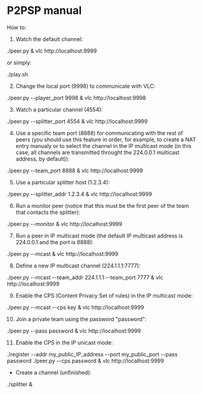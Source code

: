 P2PSP manual
============

How to:

1. Watch the default channel:

./peer.py &
vlc http://localhost:9999

or simply:

./play.sh

2. Change the local port (9998) to communicate with VLC:

./peer.py --player_port 9998 &
vlc http://localhost:9998

3. Watch a particular channel (4554):

./peer.py --splitter_port 4554 &
vlc http://localhost:9999

4. Use a specific team port (8888) for communicating with the rest of
   peers (you should use this feature in order, for example, to create
   a NAT entry manualy or to select the channel in the IP multicast
   mode (in this case, all channels are transmitted throught the
   224.0.0.1 multicast address, by default)):

./peer.py --team_port 8888 &
vlc http://localhost:9999

5. Use a particular splitter host (1.2.3.4):

./peer.py --splitter_addr 1.2.3.4 &
vlc http://localhost:9999

6. Run a monitor peer (notice that this must be the first peer of
   the team that contacts the splitter):

./peer.py --monitor &
vlc http://localhost:9999

7. Run a peer in IP multicast mode (the default IP multicast address
   is 224.0.0.1 and the port is 8888):

./peer.py --mcast &
vlc http://localhost:9999

8. Define a new IP multicast channel (224.1.1.1:7777):

./peer.py --mcast --team_addr 224.1.1.1 --team_port 7777 &
vlc http://localhost:9999

9. Enable the CPS (Content Privacy Set of rules) in the IP multicast mode:

./peer.py --mcast --cps key &
vlc http://localhost:9999

10. Join a private team using the password "password":

./peer.py --pass password &
vlc http://localhost:9999

11. Enable the CPS in the IP unicast mode:

./register --addr my_public_IP_address --port my_public_port --pass password
./peer.py --cps password &
vlc http://localhost:9999

* Create a channel (unfinished):

./splitter &
